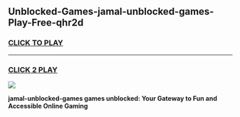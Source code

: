 
## Unblocked-Games-jamal-unblocked-games-Play-Free-qhr2d
<h3>
<a href="https://premium76.site?title=jamal-unblocked-games&ref=09A">CLICK TO PLAY</a></h3>
<hr>

<h3>
<a href="https://premium76.site?title=jamal-unblocked-games&ref=09A">CLICK 2 PLAY</a>
  
</h3>

<a href="https://premium76.site?title=jamal-unblocked-games&ref=09A"><img src="https://clearcache.store/games.png"></a>


**jamal-unblocked-games games unblocked: Your Gateway to Fun and Accessible Online Gaming**
